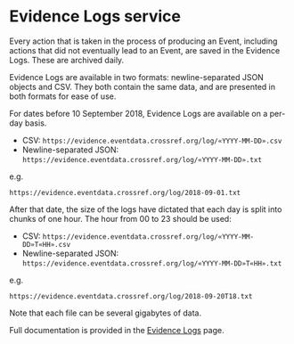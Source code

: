 # Evidence Logs service

Every action that is taken in the process of producing an Event, including actions that did not eventually lead to an Event, are saved in the Evidence Logs. These are archived daily. 

Evidence Logs are available in two formats: newline-separated JSON objects and CSV. They both contain the same data, and are presented in both formats for ease of use. 

For dates before 10 September 2018, Evidence Logs are available on a per-day basis. 

  - CSV: `https://evidence.eventdata.crossref.org/log/«YYYY-MM-DD».csv`
  - Newline-separated JSON: `https://evidence.eventdata.crossref.org/log/«YYYY-MM-DD».txt`

e.g.

	https://evidence.eventdata.crossref.org/log/2018-09-01.txt

After that date, the size of the logs have dictated that each day is split into chunks of one hour. The hour from 00 to 23 should be used:

  - CSV: `https://evidence.eventdata.crossref.org/log/«YYYY-MM-DD»T«HH».csv`
  - Newline-separated JSON: `https://evidence.eventdata.crossref.org/log/«YYYY-MM-DD»T«HH».txt`

e.g. 

	https://evidence.eventdata.crossref.org/log/2018-09-20T18.txt

Note that each file can be several gigabytes of data.

Full documentation is provided in the [Evidence Logs](../data/evidence-logs) page.
